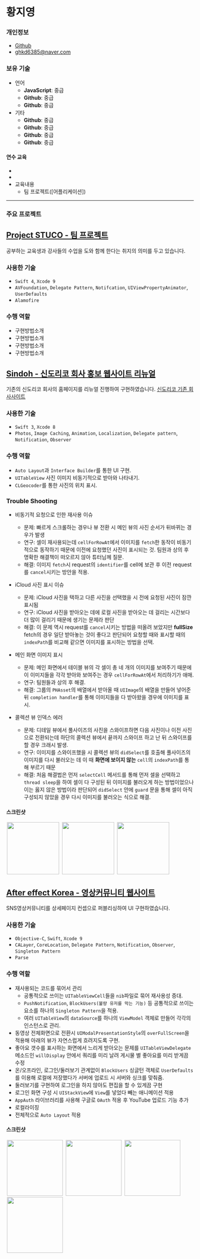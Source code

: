 # 황지영

### 개인정보
- [Github](https://github.com/kate-Hwang)
- [ghkd6385@naver.com](mailto:wnstkdyu@gmail.com)

### 보유 기술
- 언어
  - **JavaScript**: 중급
  - **Github**: 중급
  - **Github**: 중급
- 기타
  - **Github**: 중급
  - **Github**: 중급
  - **Github**: 중급
  - **Github**: 중급

#### 연수 교육
- 
-  
- 교육내용
  - 팀 프로젝트([어플리케이션])

___

### 주요 프로젝트

## [Project STUCO - 팀 프로젝트](https://github.com/kate-Hwang/Project-Stuco)
공부하는 교육생과 강사들의 수업을 도와 함께 한다는 취지의 의미를 두고 있습니다.

### 사용한 기술
- `Swift 4`, `Xcode 9`
- `AVFoundation`, `Delegate Pattern`, `Notifcation`, `UIViewPropertyAnimator`, `UserDefaults`
- `Alamofire`

### 수행 역할
- 구현방법소개
- 구현방법소개
- 구현방법소개
- 구현방법소개

## [Sindoh - 신도리코 회사 홍보 웹사이트 리뉴얼](https://github.com/kate-Hwang/uniquepro.pe.kr/tree/main/uniquepro.pe.kr/html/sindoh.com)

기존의 신도리코 회사의 홈페이지를 리뉴얼 진행하여 구현하였습니다.
[신도리코 기존 회사사이트](https://www.sindoh.com/index.do?uk=ko)

### 사용한 기술
- `Swift 3`, `Xcode 8`
- `Photos`, `Image Caching`, `Animation`, `Localization`, `Delegate pattern`, `Notification`, `Observer`

### 수행 역할
- `Auto Layout`과 `Interface Builder`를 통한 UI 구현.
- `UITableView` 사진 이미지 비동기적으로 받아와 나타내기.
- `CLGeocoder`를 통한 사진의 위치 표시.

### Trouble Shooting
-  비동기적 요청으로 인한 재사용 이슈

    - 문제: 빠르게 스크롤하는 경우나 뷰 전환 시 메인 뷰의 사진 순서가 뒤바뀌는 경우가 발생
    - 연구: 셀이 재사용되는데 `cellForRowAt`에서 이미지를 `fetch`한 동작이 비동기적으로 동작하기 때문에 이전에 요청했던 사진이 표시되는 것. 팀원과 상의 후 명확한 해결책이 떠오르지 않아 튜터님께 질문.
    - 해결: 이미지 `fetch`시 request의 `identifier`를 cell에 보관 후 이전 request를 `cancel`시키는 방안을 적용.

- iCloud 사진 표시 이슈

  - 문제: iCloud 사진을 택하고 다른 사진을 선택했을 시 전에 요청된 사진이 잠깐 표시됨
  - 연구: iCloud 사진을 받아오는 데에 로컬 사진을 받아오는 데 걸리는 시간보다 더 많이 걸리기 때문에 생기는 문제라 판단
  - 해결: 이 문제 역시 request를 `cancel`시키는 방법을 떠올려 보았지만 **fullSize** fetch의 경우 일단 받아놓는 것이 좋다고 판단되어 요청할 때와 표시할 때의 `indexPath`를 비교해 같으면 이미지를 표시하는 방법을 선택.

- 메인 화면 이미지 표시

  - 문제: 메인 화면에서 테이블 뷰의 각 셀이 총 네 개의 이미지를 보여주기 때문에 이 이미지들을 각각 받아와 보여주는 경우 `cellForRowAt`에서 처리하기가 애매.
  - 연구: 팀원들과 상의 후 해결.
  - 해결: 그룹의 `PHAsset`의 배열에서 받아올 때 `UIImage`의 배열을 만들어 넣어준 뒤 `completion handler`를 통해 이미지들을 다 받아왔을 경우에 이미지를 표시.

- 콜렉션 뷰 인덱스 에러

  - 문제: 디테일 뷰에서 풀사이즈의 사진을 스와이프하면 다음 사진이나 이전 사진으로 전환되는데 하단의 콜렉션 뷰에서 끝까지 스와이프 하고 난 뒤 스와이프를 할 경우 크래시 발생.
  - 연구: 이미지를 스와이프했을 시 콜렉션 뷰의 `didSelect`를 호출해 풀사이즈의 이미지를 다시 불러오는 데 이 때 **화면에 보이지 않는** `cell`의 `indexPath`를 통해 부르기 때문
  - 해결: 처음 해결법은 먼저 `selectCell` 메서드를 통해 먼저 셀을 선택하고 `thread sleep`을 하여 셀이 다 구성된 뒤 이미지를 불러오게 하는 방법이었으나 이는 옳지 않은 방법이라 판단되어 `didSelect` 안에 `guard` 문을 통해 셀이 아직 구성되지 않았을 경우 다시 이미지를 불러오는 식으로 해결.

#### 스크린샷

<img src="images/Picka_main.png" width="140" hspace="2"> <img src="images/Picka_detail.png" width="140" hspace="2"> <img src="images/Picka_temp.png" width="140" hspace="2">

## [After effect Korea - 영상커뮤니티 웹사이트](https://github.com/kate-Hwang/uniquepro.pe.kr/tree/main/uniquepro.pe.kr/html/AfterEffectKorea.project/After-effect)

SNS영상커뮤니티를 상세페이지 컨셉으로 퍼블리싱하여 UI 구현하였습니다.

### 사용한 기술
- `Objective-C`, `Swift`, `Xcode 9`
- `CALayer`, `CoreLocation`, `Delegate Pattern`, `Notification`, `Observer`, `Singleton Pattern`
- `Parse` 

### 수행 역할
- 재사용되는 코드를 묶어서 관리
  - 공통적으로 쓰이는 `UITableViewCell`들을 `nib`파일로 묶어 재사용성 증대.
  - `PushNotification`, `BlockUsers(불량 유저를 막는 기능)` 등 공통적으로 쓰이는 요소를 하나의 `Singleton Pattern`을 적용.
  - 여러 `UITableView`의 `dataSource`를 하나의 `ViewModel` 객체로 만들어 각각의 인스턴스로 관리.
- 동영상 전체화면으로 전환시 `UIModalPresentationStyle`의 `overFullScreen`을 적용해 아래의 뷰가 자연스럽게 흐려지도록 구현.
- 좋아요 갯수를 표시하는 화면에서 느리게 받아오는 문제를 `UITableViewDelegate` 메소드인 `willDisplay` 안에서 쿼리를 미리 날려 게시물 별 좋아요를 미리 받게끔 수정
- 온/오프라인, 로그인/둘러보기 관계없이 `BlockUsers` 싱글턴 객체로 `UserDefaults`를 이용해 로컬에 저장했다가 서버에 업로드 시 서버와 싱크를 맞춰줌.
- 둘러보기를 구현하여 로그인을 하지 않아도 편집을 할 수 있게끔 구현
- 로그인 화면 구성 시 `UIStackView`에 `View`를 넣었다 빼는 애니메이션 적용
- `AppAuth` 라이브러리를 사용해 구글로 `OAuth` 적용 후 YouTube 업로드 기능 추가
- 로컬라이징
- 전체적으로 `Auto Layout` 적용

#### 스크린샷

<img src="images/Vlogr_select.jpg" width="150" hspace="2"> <img src="images/Vlogr_edit.jpg" width="150" hspace="2"> <img src="images/Vlogr_info.jpg" width="150" hspace="2"> <img src="images/Vlogr_timeline.jpg" width="150" hspace="2">


